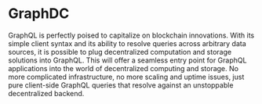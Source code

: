 # GraphDC

GraphQL is perfectly poised to capitalize on blockchain innovations. With its simple client syntax and its ability to resolve queries across arbitrary data sources, it is possible to plug decentralized computation and storage solutions into GraphQL. This will offer a seamless entry point for GraphQL applications into the world of decentralized computing and storage. No more complicated infrastructure, no more scaling and uptime issues, just pure client-side GraphQL queries that resolve against an unstoppable decentralized backend.

